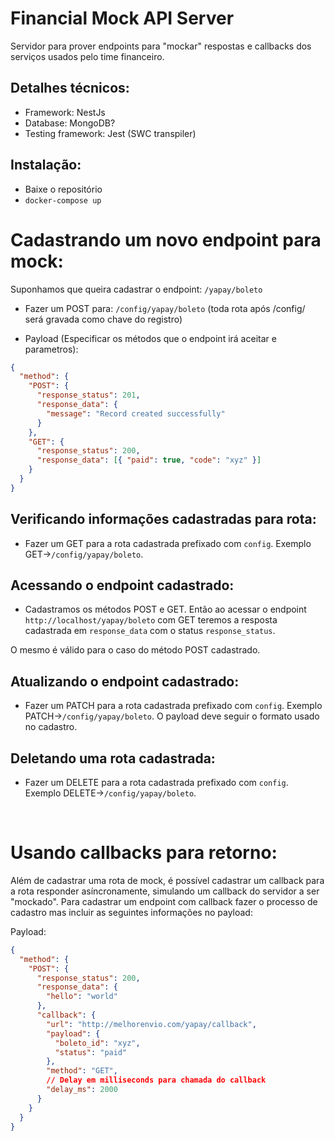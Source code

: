 # Financial Mock API Server

Servidor para prover endpoints para "mockar" respostas e callbacks dos serviços usados pelo time financeiro.

## Detalhes técnicos:

- Framework: NestJs
- Database: MongoDB?
- Testing framework: Jest (SWC transpiler)

## Instalação:

- Baixe o repositório
- `docker-compose up`

# Cadastrando um novo endpoint para mock:

Suponhamos que queira cadastrar o endpoint: `/yapay/boleto`

- Fazer um POST para: `/config/yapay/boleto` (toda rota após /config/ será gravada como chave do registro)

- Payload (Especificar os métodos que o endpoint irá aceitar e parametros):

```json
{
  "method": {
    "POST": {
      "response_status": 201,
      "response_data": {
        "message": "Record created successfully"
      }
    },
    "GET": {
      "response_status": 200,
      "response_data": [{ "paid": true, "code": "xyz" }]
    }
  }
}
```

## Verificando informações cadastradas para rota:

- Fazer um GET para a rota cadastrada prefixado com `config`.
  Exemplo GET->`/config/yapay/boleto`.

## Acessando o endpoint cadastrado:

- Cadastramos os métodos POST e GET. Então ao acessar o endpoint `http://localhost/yapay/boleto` com GET teremos a resposta cadastrada em `response_data` com o status `response_status`.

O mesmo é válido para o caso do método POST cadastrado.

## Atualizando o endpoint cadastrado:

- Fazer um PATCH para a rota cadastrada prefixado com `config`.
  Exemplo PATCH->`/config/yapay/boleto`. O payload deve seguir o formato usado no cadastro.

## Deletando uma rota cadastrada:

- Fazer um DELETE para a rota cadastrada prefixado com `config`.
  Exemplo DELETE->`/config/yapay/boleto`.

<br />

# Usando callbacks para retorno:

Além de cadastrar uma rota de mock, é possível cadastrar um callback para a rota responder asíncronamente, simulando um callback do servidor a ser "mockado".
Para cadastrar um endpoint com callback fazer o processo de cadastro mas incluir as seguintes informações no payload:

Payload:

```json
{
  "method": {
    "POST": {
      "response_status": 200,
      "response_data": {
        "hello": "world"
      },
      "callback": {
        "url": "http://melhorenvio.com/yapay/callback",
        "payload": {
          "boleto_id": "xyz",
          "status": "paid"
        },
        "method": "GET",
        // Delay em milliseconds para chamada do callback
        "delay_ms": 2000
      }
    }
  }
}
```
